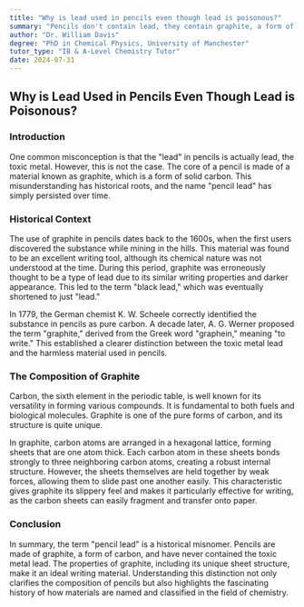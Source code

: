 ```yaml
---
title: "Why is lead used in pencils even though lead is poisonous?"
summary: "Pencils don't contain lead, they contain graphite, a form of carbon.  The name "lead" stuck because people mistook it for lead in the 1600s.  Graphite's layered structure makes it easy to write with and a good lubricant."
author: "Dr. William Davis"
degree: "PhD in Chemical Physics, University of Manchester"
tutor_type: "IB & A-Level Chemistry Tutor"
date: 2024-07-31
---
```


## Why is Lead Used in Pencils Even Though Lead is Poisonous?

### Introduction

One common misconception is that the "lead" in pencils is actually lead, the toxic metal. However, this is not the case. The core of a pencil is made of a material known as graphite, which is a form of solid carbon. This misunderstanding has historical roots, and the name "pencil lead" has simply persisted over time.

### Historical Context

The use of graphite in pencils dates back to the 1600s, when the first users discovered the substance while mining in the hills. This material was found to be an excellent writing tool, although its chemical nature was not understood at the time. During this period, graphite was erroneously thought to be a type of lead due to its similar writing properties and darker appearance. This led to the term "black lead," which was eventually shortened to just "lead."

In 1779, the German chemist K. W. Scheele correctly identified the substance in pencils as pure carbon. A decade later, A. G. Werner proposed the term "graphite," derived from the Greek word "graphein," meaning "to write." This established a clearer distinction between the toxic metal lead and the harmless material used in pencils.

### The Composition of Graphite

Carbon, the sixth element in the periodic table, is well known for its versatility in forming various compounds. It is fundamental to both fuels and biological molecules. Graphite is one of the pure forms of carbon, and its structure is quite unique. 

In graphite, carbon atoms are arranged in a hexagonal lattice, forming sheets that are one atom thick. Each carbon atom in these sheets bonds strongly to three neighboring carbon atoms, creating a robust internal structure. However, the sheets themselves are held together by weak forces, allowing them to slide past one another easily. This characteristic gives graphite its slippery feel and makes it particularly effective for writing, as the carbon sheets can easily fragment and transfer onto paper.

### Conclusion

In summary, the term "pencil lead" is a historical misnomer. Pencils are made of graphite, a form of carbon, and have never contained the toxic metal lead. The properties of graphite, including its unique sheet structure, make it an ideal writing material. Understanding this distinction not only clarifies the composition of pencils but also highlights the fascinating history of how materials are named and classified in the field of chemistry.
    